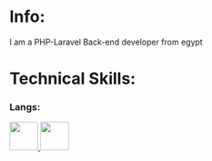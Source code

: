 <h1>Info:</h1>
<p>I am a PHP-Laravel Back-end developer from egypt</p>

<h1>Technical Skills:</h1>
<h3>Langs: </h3>
<a href="https://www.php.net/docs.php" target="_blank">
  <img src="https://pngimg.com/uploads/php/php_PNG35.png" width="50" height="50">
</a>
<a href="https://developer.mozilla.org/en-US/docs/Web/JavaScript" target="_blank">
  <img src="https://www.vectorlogo.zone/logos/javascript/javascript-icon.svg" width="50" height="50">
</a>
<!--
**Abdallah-Medhat75/Abdallah-Medhat75** is a ✨ _special_ ✨ repository because its `README.md` (this file) appears on your GitHub profile.

Here are some ideas to get you started:

- 🔭 I’m currently working on ...
- 🌱 I’m currently learning ...
- 👯 I’m looking to collaborate on ...
- 🤔 I’m looking for help with ...
- 💬 Ask me about ...
- 📫 How to reach me: ...
- 😄 Pronouns: ...
- ⚡ Fun fact: ...
-->
